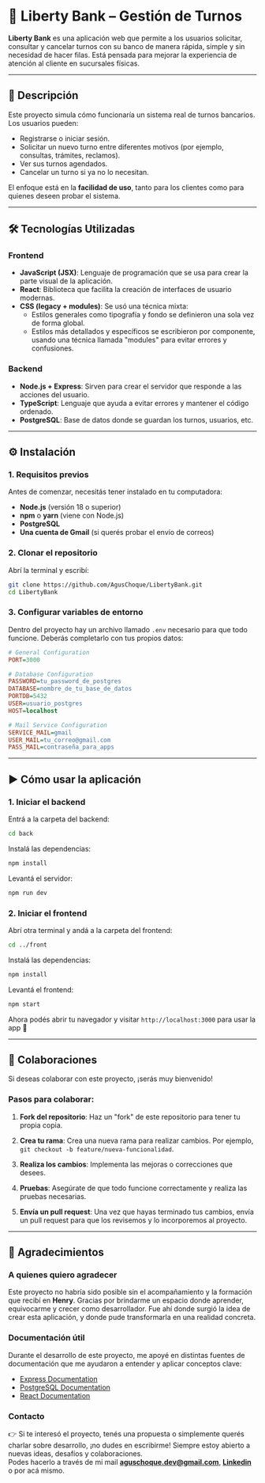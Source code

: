 # 🏦 Liberty Bank – Gestión de Turnos

**Liberty Bank** es una aplicación web que permite a los usuarios solicitar, consultar y cancelar turnos con su banco de manera rápida, simple y sin necesidad de hacer filas. Está pensada para mejorar la experiencia de atención al cliente en sucursales físicas.

---

## 📌 Descripción

Este proyecto simula cómo funcionaría un sistema real de turnos bancarios. Los usuarios pueden:

- Registrarse o iniciar sesión.
- Solicitar un nuevo turno entre diferentes motivos (por ejemplo, consultas, trámites, reclamos).
- Ver sus turnos agendados.
- Cancelar un turno si ya no lo necesitan.

El enfoque está en la **facilidad de uso**, tanto para los clientes como para quienes deseen probar el sistema.

---

## 🛠️ Tecnologías Utilizadas

### Frontend
- **JavaScript (JSX)**: Lenguaje de programación que se usa para crear la parte visual de la aplicación.
- **React**: Biblioteca que facilita la creación de interfaces de usuario modernas.
- **CSS (legacy + modules)**: Se usó una técnica mixta:
  - Estilos generales como tipografía y fondo se definieron una sola vez de forma global.
  - Estilos más detallados y específicos se escribieron por componente, usando una técnica llamada "modules" para evitar errores y confusiones.

### Backend
- **Node.js + Express**: Sirven para crear el servidor que responde a las acciones del usuario.
- **TypeScript**: Lenguaje que ayuda a evitar errores y mantener el código ordenado.
- **PostgreSQL**: Base de datos donde se guardan los turnos, usuarios, etc.

---

## ⚙️ Instalación

### 1. Requisitos previos
Antes de comenzar, necesitás tener instalado en tu computadora:
- **Node.js** (versión 18 o superior)
- **npm** o **yarn** (viene con Node.js)
- **PostgreSQL**
- **Una cuenta de Gmail** (si querés probar el envío de correos)

### 2. Clonar el repositorio
Abrí la terminal y escribí:
```bash
git clone https://github.com/AgusChoque/LibertyBank.git
cd LibertyBank
```

### 3. Configurar variables de entorno
Dentro del proyecto hay un archivo llamado `.env` necesario para que todo funcione. Deberás completarlo con tus propios datos:
```ini
# General Configuration
PORT=3000

# Database Configuration
PASSWORD=tu_password_de_postgres
DATABASE=nombre_de_tu_base_de_datos
PORTDB=5432
USER=usuario_postgres
HOST=localhost

# Mail Service Configuration
SERVICE_MAIL=gmail
USER_MAIL=tu_correo@gmail.com
PASS_MAIL=contraseña_para_apps
```

---

## ▶️ Cómo usar la aplicación

### 1. Iniciar el backend
Entrá a la carpeta del backend:
```bash
cd back
```
Instalá las dependencias:
```bash
npm install
```
Levantá el servidor:
```bash
npm run dev
```

### 2. Iniciar el frontend
Abrí otra terminal y andá a la carpeta del frontend:
```bash
cd ../front
```
Instalá las dependencias:
```bash
npm install
```
Levantá el frontend:
```bash
npm start
```
Ahora podés abrir tu navegador y visitar `http://localhost:3000` para usar la app 🚀

---

## 🤝 Colaboraciones

Si deseas colaborar con este proyecto, ¡serás muy bienvenido!

### Pasos para colaborar:

1. **Fork del repositorio**: Haz un "fork" de este repositorio para tener tu propia copia.

2. **Crea tu rama**: Crea una nueva rama para realizar cambios. Por ejemplo, `git checkout -b feature/nueva-funcionalidad`.

3. **Realiza los cambios**: Implementa las mejoras o correcciones que desees.

4. **Pruebas**: Asegúrate de que todo funcione correctamente y realiza las pruebas necesarias.

5. **Envía un pull request**: Una vez que hayas terminado tus cambios, envía un pull request para que los revisemos y lo incorporemos al proyecto.

---

## 🙌 Agradecimientos

### A quienes quiero agradecer

Este proyecto no habría sido posible sin el acompañamiento y la formación que recibí en **Henry**. Gracias por brindarme un espacio donde aprender, equivocarme y crecer como desarrollador. Fue ahí donde surgió la idea de crear esta aplicación, y donde pude transformarla en una realidad concreta.

### Documentación útil

Durante el desarrollo de este proyecto, me apoyé en distintas fuentes de documentación que me ayudaron a entender y aplicar conceptos clave:

- [Express Documentation](https://expressjs.com/)
- [PostgreSQL Documentation](https://www.postgresql.org/docs/)
- [React Documentation](https://reactjs.org/docs/getting-started.html)

### Contacto

👉 Si te interesó el proyecto, tenés una propuesta o simplemente querés charlar sobre desarrollo, ¡no dudes en escribirme! Siempre estoy abierto a nuevas ideas, desafíos y colaboraciones.  
Podes hacerlo a través de mi mail **aguschoque.dev@gmail.com**, **[Linkedin](https://www.linkedin.com/in/agustinchoque/)** o por acá mismo.